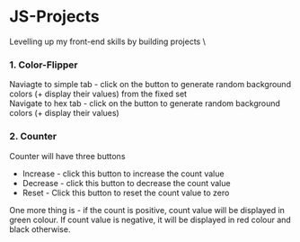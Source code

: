 # JS-Projects

Levelling up my front-end skills by building projects
\

### 1. Color-Flipper

Naviagte to simple tab - click on the button to generate random background colors (+ display their values) from the fixed set
\
Navigate to hex tab - click on the button to generate random background colors (+ display their values)

### 2. Counter

Counter will have three buttons

- Increase - click this button to increase the count value
- Decrease - click this button to decrease the count value
- Reset - Click this button to reset the count value to zero

One more thing is - if the count is positive, count value will be displayed in green colour. If count value is negative, it will be displayed in red colour and black otherwise.
